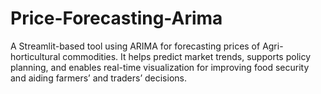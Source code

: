 # Price-Forecasting-Arima
A Streamlit-based tool using ARIMA for forecasting prices of Agri-horticultural commodities. It helps predict market trends, supports policy planning, and enables real-time visualization for improving food security and aiding farmers’ and traders’ decisions.
